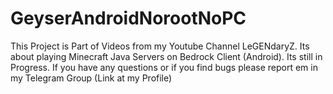 # GeyserAndroidNorootNoPC
This Project is Part of Videos from my Youtube Channel LeGENdaryZ.
Its about playing Minecraft Java Servers on Bedrock Client (Android). Its still in Progress.
If you have any questions or if you find bugs please report em in my Telegram Group (Link at my Profile)
